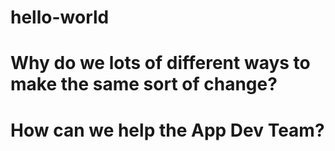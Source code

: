 # hello-world
# Why do we lots of different ways to make the same sort of change? 
# How can we help the App Dev Team? 
